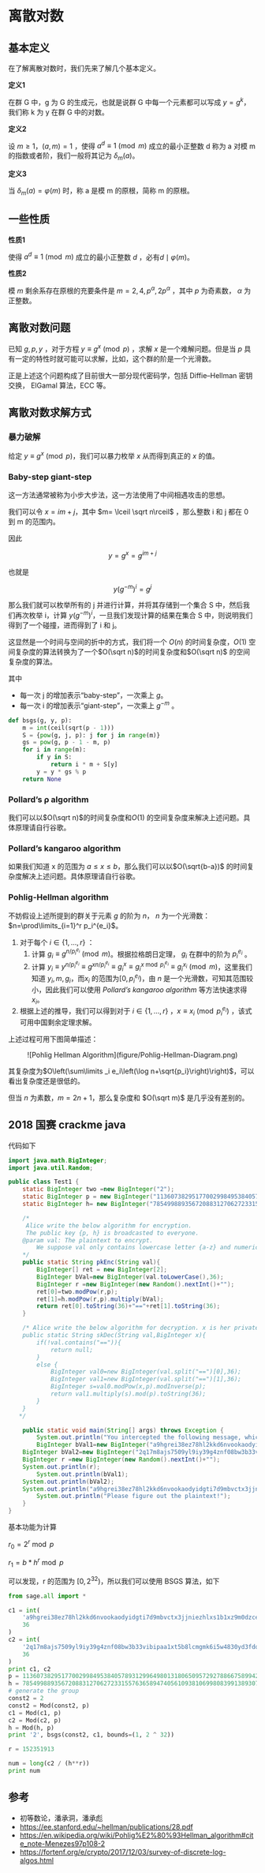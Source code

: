 # 离散对数

## 基本定义

在了解离散对数时，我们先来了解几个基本定义。

**定义1**

在群 G 中，g 为 G 的生成元，也就是说群 G 中每一个元素都可以写成 $y=g^k$，我们称 k 为 y 在群 G 中的对数。

**定义2**

设 $m\geq 1$，$(a,m)=1$ ，使得 $a^d \equiv 1\pmod m$ 成立的最小正整数 d 称为 a 对模 m 的指数或者阶，我们一般将其记为 $\delta_m(a)$。

**定义3**

当 $\delta_m(a)=\varphi(m)$ 时，称 a 是模 m 的原根，简称 m 的原根。

## 一些性质

**性质1**

使得 $a^d \equiv 1\pmod m$ 成立的最小正整数 $d$ ，必有$d\mid\varphi(m)$。

**性质2**

模 $m$ 剩余系存在原根的充要条件是 $m=2,4,p^{\alpha},2p^{\alpha}$ ，其中 $p$ 为奇素数， $\alpha$ 为正整数。

## 离散对数问题

已知 $g,p,y$ ，对于方程 $y\equiv g^x \pmod p$ ，求解 $x$ 是一个难解问题。但是当 $p$ 具有一定的特性时就可能可以求解，比如，这个群的阶是一个光滑数。

正是上述这个问题构成了目前很大一部分现代密码学，包括 Diffie–Hellman 密钥交换， ElGamal 算法，ECC 等。

## 离散对数求解方式

### 暴力破解

给定 $y\equiv g^x \pmod p$，我们可以暴力枚举 $x$ 从而得到真正的 $x$ 的值。

### Baby-step giant-step

这一方法通常被称为小步大步法，这一方法使用了中间相遇攻击的思想。

我们可以令 $x=im+j$，其中 $m= \lceil \sqrt n\rceil$ ，那么整数 i 和 j 都在 0 到 m 的范围内。

因此

$$y=g^x=g^{im+j}$$

也就是

$$y(g^{-m})^i=g^j$$

那么我们就可以枚举所有的 j 并进行计算，并将其存储到一个集合 S 中，然后我们再次枚举 i，计算 $y(g^{-m})^i$，一旦我们发现计算的结果在集合 S 中，则说明我们得到了一个碰撞，进而得到了 i 和 j。

这显然是一个时间与空间的折中的方式，我们将一个 $O(n)$ 的时间复杂度，$O(1)$ 空间复杂度的算法转换为了一个$O(\sqrt n)$的时间复杂度和$O(\sqrt n)$ 的空间复杂度的算法。

其中

- 每一次 j 的增加表示“baby-step”，一次乘上 $g$。
- 每一次 i 的增加表示“giant-step”，一次乘上 $g^{-m}$ 。

```python
def bsgs(g, y, p):
    m = int(ceil(sqrt(p - 1)))
    S = {pow(g, j, p): j for j in range(m)}
    gs = pow(g, p - 1 - m, p)
    for i in range(m):
        if y in S:
            return i * m + S[y]
        y = y * gs % p
    return None
```

### Pollard’s ρ algorithm

我们可以以$O(\sqrt n)$的时间复杂度和$O(1)$ 的空间复杂度来解决上述问题。具体原理请自行谷歌。

### Pollard’s kangaroo algorithm

如果我们知道 x 的范围为 $a \leq x \leq b$，那么我们可以以$O(\sqrt{b-a})$ 的时间复杂度解决上述问题。具体原理请自行谷歌。

### Pohlig-Hellman algorithm

不妨假设上述所提到的群关于元素 $g$ 的阶为 $n$， $n$ 为一个光滑数： $n=\prod\limits_{i=1}^r p_i^{e_i}$。

1. 对于每个 $i \in \{1,\ldots,r\}$ ：
    1. 计算 $g_i \equiv g^{n/p_i^{e_i}} \pmod m$。根据拉格朗日定理， $g_i$ 在群中的阶为 $p_i^{e_i}$ 。
    2. 计算 $y_i \equiv y^{n/p_i^{e_i}} \equiv g^{xn/p_i^{e_i}} \equiv g_i^{x} \equiv g_i^{x \bmod p_i^{e_i}} \equiv g_i^{x_i} \pmod m$，这里我们知道 $y_i,m,g_i$，而$x_i$ 的范围为$[0,p_i^{e_i})$，由 $n$ 是一个光滑数，可知其范围较小，因此我们可以使用 *Pollard’s kangaroo algorithm* 等方法快速求得$x_i$。
2. 根据上述的推导，我们可以得到对于 $i \in \{1,\ldots,r\}$ ，$x \equiv x_i \pmod{p_i^{e_i}}$ ，该式可用中国剩余定理求解。


上述过程可用下图简单描述：

<center>
![Pohlig Hellman Algorithm](figure/Pohlig-Hellman-Diagram.png)
</center>

其复杂度为$O\left(\sum\limits _i e_i\left(\log n+\sqrt{p_i}\right)\right)$，可以看出复杂度还是很低的。

但当 $n$ 为素数，$m=2n+1$，那么复杂度和 $O(\sqrt m)$ 是几乎没有差别的。

## 2018 国赛 crackme java

代码如下

```java
import java.math.BigInteger;
import java.util.Random;

public class Test1 {
    static BigInteger two =new BigInteger("2");
    static BigInteger p = new BigInteger("11360738295177002998495384057893129964980131806509572927886675899422214174408333932150813939357279703161556767193621832795605708456628733877084015367497711");
    static BigInteger h= new BigInteger("7854998893567208831270627233155763658947405610938106998083991389307363085837028364154809577816577515021560985491707606165788274218742692875308216243966916");

    /*
     Alice write the below algorithm for encryption.
     The public key {p, h} is broadcasted to everyone.
    @param val: The plaintext to encrypt.
        We suppose val only contains lowercase letter {a-z} and numeric charactors, and is at most 256 charactors in length.
    */
    public static String pkEnc(String val){
        BigInteger[] ret = new BigInteger[2];
        BigInteger bVal=new BigInteger(val.toLowerCase(),36);
        BigInteger r =new BigInteger(new Random().nextInt()+"");
        ret[0]=two.modPow(r,p);
        ret[1]=h.modPow(r,p).multiply(bVal);
        return ret[0].toString(36)+"=="+ret[1].toString(36);
    }

    /* Alice write the below algorithm for decryption. x is her private key, which she will never let you know.
    public static String skDec(String val,BigInteger x){
        if(!val.contains("==")){
            return null;
        }
        else {
            BigInteger val0=new BigInteger(val.split("==")[0],36);
            BigInteger val1=new BigInteger(val.split("==")[1],36);
            BigInteger s=val0.modPow(x,p).modInverse(p);
            return val1.multiply(s).mod(p).toString(36);
        }
    }
   */

    public static void main(String[] args) throws Exception {
        System.out.println("You intercepted the following message, which is sent from Bob to Alice:");
        BigInteger bVal1=new BigInteger("a9hgrei38ez78hl2kkd6nvookaodyidgti7d9mbvctx3jjniezhlxs1b1xz9m0dzcexwiyhi4nhvazhhj8dwb91e7lbbxa4ieco",36);
	BigInteger bVal2=new BigInteger("2q17m8ajs7509yl9iy39g4znf08bw3b33vibipaa1xt5b8lcmgmk6i5w4830yd3fdqfbqaf82386z5odwssyo3t93y91xqd5jb0zbgvkb00fcmo53sa8eblgw6vahl80ykxeylpr4bpv32p7flvhdtwl4cxqzc",36);
	BigInteger r =new BigInteger(new Random().nextInt()+"");
	System.out.println(r);
        System.out.println(bVal1);
	System.out.println(bVal2);
	System.out.println("a9hgrei38ez78hl2kkd6nvookaodyidgti7d9mbvctx3jjniezhlxs1b1xz9m0dzcexwiyhi4nhvazhhj8dwb91e7lbbxa4ieco==2q17m8ajs7509yl9iy39g4znf08bw3b33vibipaa1xt5b8lcmgmk6i5w4830yd3fdqfbqaf82386z5odwssyo3t93y91xqd5jb0zbgvkb00fcmo53sa8eblgw6vahl80ykxeylpr4bpv32p7flvhdtwl4cxqzc");
        System.out.println("Please figure out the plaintext!");
    }
}
```

基本功能为计算

$r_0=2^r \bmod p$

$r_1 =b*h^r \bmod p$

可以发现，r 的范围为 $[0,2^{32})$，所以我们可以使用 BSGS 算法，如下

```python
from sage.all import *

c1 = int(
    'a9hgrei38ez78hl2kkd6nvookaodyidgti7d9mbvctx3jjniezhlxs1b1xz9m0dzcexwiyhi4nhvazhhj8dwb91e7lbbxa4ieco',
    36
)
c2 = int(
    '2q17m8ajs7509yl9iy39g4znf08bw3b33vibipaa1xt5b8lcmgmk6i5w4830yd3fdqfbqaf82386z5odwssyo3t93y91xqd5jb0zbgvkb00fcmo53sa8eblgw6vahl80ykxeylpr4bpv32p7flvhdtwl4cxqzc',
    36
)
print c1, c2
p = 11360738295177002998495384057893129964980131806509572927886675899422214174408333932150813939357279703161556767193621832795605708456628733877084015367497711
h = 7854998893567208831270627233155763658947405610938106998083991389307363085837028364154809577816577515021560985491707606165788274218742692875308216243966916
# generate the group
const2 = 2
const2 = Mod(const2, p)
c1 = Mod(c1, p)
c2 = Mod(c2, p)
h = Mod(h, p)
print '2', bsgs(const2, c1, bounds=(1, 2 ^ 32))

r = 152351913

num = long(c2 / (h**r))
print num
```

## 参考

- 初等数论，潘承洞，潘承彪
- https://ee.stanford.edu/~hellman/publications/28.pdf
- https://en.wikipedia.org/wiki/Pohlig%E2%80%93Hellman_algorithm#cite_note-Menezes97p108-2
- https://fortenf.org/e/crypto/2017/12/03/survey-of-discrete-log-algos.html

